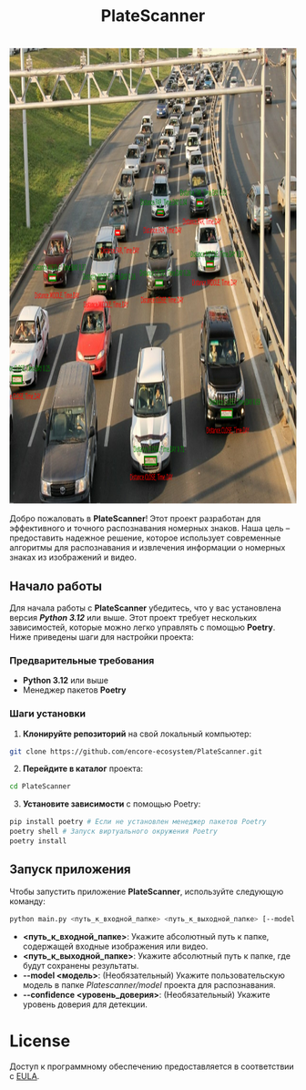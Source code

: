 <h1 style="text-align: center; margin-bottom: 40px;">PlateScanner</h1>

<p style="text-align: center;">
    <img alt="Logo" height="800" src="\articles\Assets\third_out_cropped.png" width="800"/>
</p>


Добро пожаловать в **PlateScanner**! Этот проект разработан для эффективного и точного распознавания номерных знаков. Наша цель – предоставить надежное решение, которое использует современные алгоритмы для распознавания и извлечения информации о номерных знаках из изображений и видео.

## Начало работы 
Для начала работы с **PlateScanner** убедитесь, что у вас установлена версия ***Python 3.12*** или выше. Этот проект требует нескольких зависимостей, которые можно легко управлять с помощью **Poetry**. Ниже приведены шаги для настройки проекта:

### Предварительные требования
- **Python 3.12** или выше
- Менеджер пакетов **Poetry**

### Шаги установки
1. **Клонируйте репозиторий** на свой локальный компьютер:
```bash
git clone https://github.com/encore-ecosystem/PlateScanner.git
```

2. **Перейдите в каталог** проекта:
```bash
cd PlateScanner
```

3. **Установите зависимости** с помощью Poetry:
```bash
pip install poetry # Если не установлен менеджер пакетов Poetry
poetry shell # Запуск виртуального окружения Poetry
poetry install
```
## Запуск приложения
Чтобы запустить приложение **PlateScanner**, используйте следующую команду:
```bash
python main.py <путь_к_входной_папке> <путь_к_выходной_папке> [--model <модель> --confidence <уровень_доверия> (оба параметра необязательные)]
```
 - **<путь_к_входной_папке>**: Укажите абсолютный путь к папке, содержащей входные изображения или видео.
 - **<путь_к_выходной_папке>**: Укажите абсолютный путь к папке, где будут сохранены результаты.
 - **--model <модель>**: (Необязательный) Укажите пользовательскую модель в папке *Platescanner/model* проекта для распознавания.
 - **--confidence <уровень_доверия>**: (Необязательный) Укажите уровень доверия для детекции.

 # License

Доступ к программному обеспечению предоставляется в соответствии с [EULA](LICENSE).